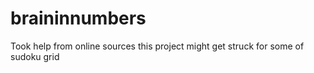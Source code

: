 # braininnumbers
Took help from online sources
this project might get struck for some of sudoku grid
